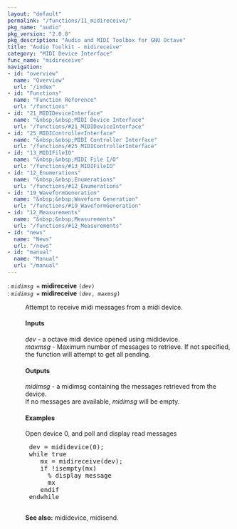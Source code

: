 ```yaml
---
layout: "default"
permalink: "/functions/11_midireceive/"
pkg_name: "audio"
pkg_version: "2.0.8"
pkg_description: "Audio and MIDI Toolbox for GNU Octave"
title: "Audio Toolkit - midireceive"
category: "MIDI Device Interface"
func_name: "midireceive"
navigation:
- id: "overview"
  name: "Overview"
  url: "/index"
- id: "Functions"
  name: "Function Reference"
  url: "/functions"
- id: "21_MIDIDeviceInterface"
  name: "&nbsp;&nbsp;MIDI Device Interface"
  url: "/functions/#21_MIDIDeviceInterface"
- id: "25_MIDIControllerInterface"
  name: "&nbsp;&nbsp;MIDI Controller Interface"
  url: "/functions/#25_MIDIControllerInterface"
- id: "13_MIDIFileIO"
  name: "&nbsp;&nbsp;MIDI File I/O"
  url: "/functions/#13_MIDIFileIO"
- id: "12_Enumerations"
  name: "&nbsp;&nbsp;Enumerations"
  url: "/functions/#12_Enumerations"
- id: "19_WaveformGeneration"
  name: "&nbsp;&nbsp;Waveform Generation"
  url: "/functions/#19_WaveformGeneration"
- id: "12_Measurements"
  name: "&nbsp;&nbsp;Measurements"
  url: "/functions/#12_Measurements"
- id: "news"
  name: "News"
  url: "/news"
- id: "manual"
  name: "Manual"
  url: "/manual"
---
```

<dl class="first-deftypefn">
<dt class="deftypefn" id="index-midireceive"><span class="category-def">: </span><span><code class="def-type"><var class="var">midimsg</var> =</code> <strong class="def-name">midireceive</strong> <code class="def-code-arguments">(<var class="var">dev</var>)</code><a class="copiable-link" href='#index-midireceive'></a></span></dt>
<dt class="deftypefnx def-cmd-deftypefn" id="index-midireceive-1"><span class="category-def">: </span><span><code class="def-type"><var class="var">midimsg</var> =</code> <strong class="def-name">midireceive</strong> <code class="def-code-arguments">(<var class="var">dev</var>, <var class="var">maxmsg</var>)</code><a class="copiable-link" href='#index-midireceive-1'></a></span></dt>
<dd><p>Attempt to receive midi messages from a midi device.
</p>
<h4 class="subsubheading" id="Inputs">Inputs</h4>
<p><var class="var">dev</var> - a octave midi device opened using mididevice.<br>
 <var class="var">maxmsg</var> - Maximum number of messages to retrieve. If not specified, the function will attempt to get all pending.<br>
</p>
<h4 class="subsubheading" id="Outputs">Outputs</h4>
<p><var class="var">midimsg</var> - a midimsg containing the messages retrieved from the device.<br>
 If no messages are available, <var class="var">midimsg</var> will be empty.
</p>
<h4 class="subsubheading" id="Examples">Examples</h4>
<p>Open device 0, and poll and display read messages
 </p><div class="example">
<pre class="example-preformatted"> dev = mididevice(0);
 while true
    mx = midireceive(dev);
    if !isempty(mx)
      % display message
      mx
    endif
 endwhile
 </pre></div>


<p><strong class="strong">See also:</strong> mididevice, midisend.
 </p></dd></dl>